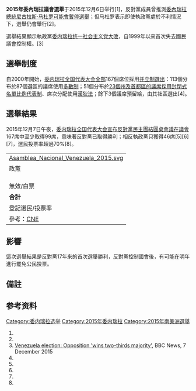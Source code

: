 **2015年委內瑞拉議會選舉**于2015年12月6日举行\[1\]，反對黨成員曾推測[委內瑞拉總統](../Page/委內瑞拉總統.md "wikilink")[尼古拉斯·马杜罗可能會暫停選舉](../Page/尼古拉斯·马杜罗.md "wikilink")；但马杜罗表示即使執政黨處於不利情況下，選舉仍會舉行\[2\]。

選舉結果顯示執政黨[委内瑞拉统一社会主义党大敗](../Page/委内瑞拉统一社会主义党.md "wikilink")，自1999年以來首次失去國民議會控制權。\[3\]

## 選舉制度

自2000年開始，[委内瑞拉全国代表大会全部](../Page/全国代表大会_\(委内瑞拉\).md "wikilink")167個席位採用[并立制選出](../Page/并立制.md "wikilink")：113個分布於87個選區的議席使用[多數制](../Page/多數制.md "wikilink")；51個分布於[23個州及](../Page/委内瑞拉行政区划.md "wikilink")[首都區的議席採用](../Page/首都區_\(委內瑞拉\).md "wikilink")[封閉式名單](../Page/封閉式名單.md "wikilink")[比例代表制](../Page/比例代表制.md "wikilink")、席次分配使用[漢狄法](../Page/漢狄法.md "wikilink")；餘下3個議席預留給，由其社區選出\[4\]。

## 選舉結果

2015年12月7日午夜，[委内瑞拉全国代表大会宣布反對黨](../Page/全国代表大会_\(委内瑞拉\).md "wikilink")[民主團結圓桌會議在議會](../Page/民主團結圓桌會議.md "wikilink")167席中至少取得99席，意味著反對黨已取得勝利；相反執政黨只獲得46席\[5\]\[6\]\[7\]，選民投票率超過70%\[8\]。

|                                                                                                                                                               |
| ------------------------------------------------------------------------------------------------------------------------------------------------------------- |
| [Asamblea_Nacional_Venezuela_2015.svg](https://zh.wikipedia.org/wiki/File:Asamblea_Nacional_Venezuela_2015.svg "fig:Asamblea_Nacional_Venezuela_2015.svg") |
| 政黨                                                                                                                                                            |
|                                                                                                                                                               |
|                                                                                                                                                               |
|                                                                                                                                                               |
| 無效/白票                                                                                                                                                         |
| **合計**                                                                                                                                                        |
| 登記選民/投票率                                                                                                                                                      |
| 參考：[CNE](http://www.cne.gob.ve/web/sala_prensa/noticia_detallada.php?id=3429)                                                                                 |

## 影響

這次選舉結果是反對黨17年來的首次選舉勝利，反對黨控制國會後，有可能在明年進行罷免公民投票。

## 備註

## 参考资料

[Category:委内瑞拉选举](https://zh.wikipedia.org/wiki/Category:委内瑞拉选举 "wikilink")
[Category:2015年委内瑞拉](https://zh.wikipedia.org/wiki/Category:2015年委内瑞拉 "wikilink")
[Category:2015年南美洲選舉](https://zh.wikipedia.org/wiki/Category:2015年南美洲選舉 "wikilink")

1.
2.
3.  [Venezuela election: Opposition 'wins two-thirds
    majority'](http://www.bbc.com/news/world-latin-america-35033778),
    BBC News, 7 December 2015
4.
5.
6.
7.
8.